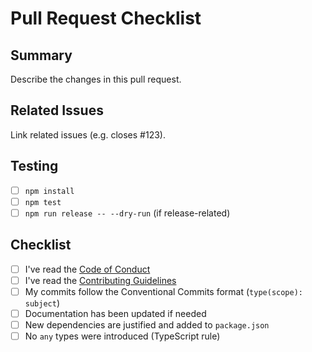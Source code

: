 # Pull Request Checklist

## Summary

Describe the changes in this pull request.

## Related Issues

Link related issues (e.g. closes #123).

## Testing

- [ ] `npm install`
- [ ] `npm test`
- [ ] `npm run release -- --dry-run` (if release-related)

## Checklist

- [ ] I've read the [Code of Conduct](../CODE_OF_CONDUCT.md)
- [ ] I've read the [Contributing Guidelines](../CONTRIBUTING.md)
- [ ] My commits follow the Conventional Commits format (`type(scope): subject`)
- [ ] Documentation has been updated if needed
- [ ] New dependencies are justified and added to `package.json`
- [ ] No `any` types were introduced (TypeScript rule)
